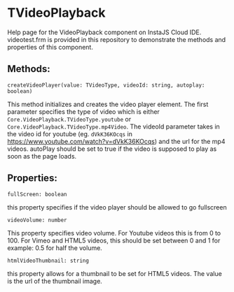 # TVideoPlayback
Help page for the VideoPlayback component on InstaJS Cloud IDE. videotest.frm is provided in this repository to demonstrate the methods and properties of this component.

## Methods:

`createVideoPlayer(value: TVideoType, videoId: string, autoplay: boolean)`

This method initializes and creates the video player element. The first parameter specifies the type of video which is either `Core.VideoPlayback.TVideoType.youtube` or `Core.VideoPlayback.TVideoType.mp4Video`. The videoId parameter takes in the video id for youtube (eg. `dVkK36KOcqs` in https://www.youtube.com/watch?v=dVkK36KOcqs) and the url for the mp4 videos. autoPlay should be set to true if the video is supposed to play as soon as the page loads.

## Properties:

`fullScreen: boolean`

this property specifies if the video player should be allowed to go fullscreen

`videoVolume: number`

This property specifies video volume. For Youtube videos this is from 0 to 100. For Vimeo and HTML5 videos, this should be set between 0 and 1 for example: 0.5 for half the volume.

`htmlVideoThumbnail: string`

this property allows for a thumbnail to be set for HTML5 videos. The value is the url of the thumbnail image.
